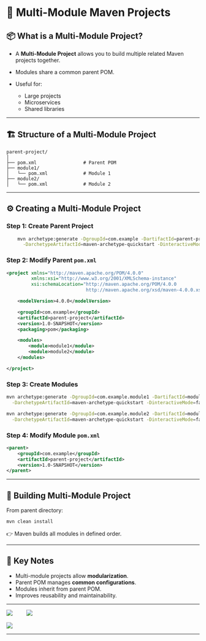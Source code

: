 # 🚀 Multi-Module Maven Projects

## 📦 What is a Multi-Module Project?

* A **Multi-Module Project** allows you to build multiple related Maven projects together.
* Modules share a common parent POM.
* Useful for:

    * Large projects
    * Microservices
    * Shared libraries

---

## 🏗️ Structure of a Multi-Module Project

```
parent-project/
│
├── pom.xml                 # Parent POM
├── module1/
│   └── pom.xml             # Module 1
├── module2/
│   └── pom.xml             # Module 2
```

---

## ⚙️ Creating a Multi-Module Project

### Step 1: Create Parent Project

```bash
    mvn archetype:generate -DgroupId=com.example -DartifactId=parent-project \
      -DarchetypeArtifactId=maven-archetype-quickstart -DinteractiveMode=false
```

### Step 2: Modify Parent `pom.xml`

```xml
<project xmlns="http://maven.apache.org/POM/4.0.0"
         xmlns:xsi="http://www.w3.org/2001/XMLSchema-instance"
         xsi:schemaLocation="http://maven.apache.org/POM/4.0.0
                             http://maven.apache.org/xsd/maven-4.0.0.xsd">

    <modelVersion>4.0.0</modelVersion>

    <groupId>com.example</groupId>
    <artifactId>parent-project</artifactId>
    <version>1.0-SNAPSHOT</version>
    <packaging>pom</packaging>

    <modules>
        <module>module1</module>
        <module>module2</module>
    </modules>

</project>
```

### Step 3: Create Modules

```bash
mvn archetype:generate -DgroupId=com.example.module1 -DartifactId=module1 \
  -DarchetypeArtifactId=maven-archetype-quickstart -DinteractiveMode=false

mvn archetype:generate -DgroupId=com.example.module2 -DartifactId=module2 \
  -DarchetypeArtifactId=maven-archetype-quickstart -DinteractiveMode=false
```

### Step 4: Modify Module `pom.xml`

```xml
<parent>
    <groupId>com.example</groupId>
    <artifactId>parent-project</artifactId>
    <version>1.0-SNAPSHOT</version>
</parent>
```

---

## 🔄 Building Multi-Module Project

From parent directory:

```bash
mvn clean install
```

👉 Maven builds all modules in defined order.

---

## 📌 Key Notes

* Multi-module projects allow **modularization**.
* Parent POM manages **common configurations**.
* Modules inherit from parent POM.
* Improves reusability and maintainability.

---

<div>

[![](https://img.shields.io/badge/Prev-⬅️-caddd6?style=for-the-badge&labelColor=caddd6)](06-MVN_LIFECYCLE.md)
&emsp;&emsp;
[![](https://img.shields.io/badge/Next-➡️-caddd6?style=for-the-badge&labelColor=caddd6)](08-MVN_ADVANCE.md)

</div>

[![](https://img.shields.io/badge/Back_To_Intro-🔙-d6cadd?style=for-the-badge&labelColor=d6cadd)](../README.md)

---